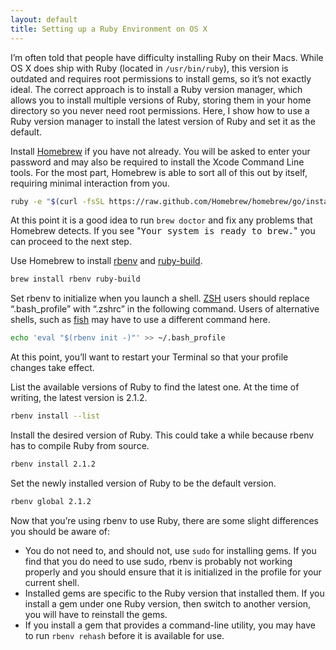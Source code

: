 ```yaml
---
layout: default
title: Setting up a Ruby Environment on OS X
---
```


I’m often told that people have difficulty installing Ruby on their Macs. While OS X does ship with Ruby (located in `/usr/bin/ruby`), this version is outdated and requires root permissions to install gems, so it’s not exactly ideal. The correct approach is to install a Ruby version manager, which allows you to install multiple versions of Ruby, storing them in your home directory so you never need root permissions. Here, I show how to use a Ruby version manager to install the latest version of Ruby and set it as the default.

Install [Homebrew](http://brew.sh) if you have not already. You will be asked to enter your password and may also be required to install the Xcode Command Line tools. For the most part, Homebrew is able to sort all of this out by itself, requiring minimal interaction from you.
```bash
ruby -e "$(curl -fsSL https://raw.github.com/Homebrew/homebrew/go/install)"
```

At this point it is a good idea to run `brew doctor` and fix any problems that Homebrew detects. If you see "<samp>Your system is ready to brew.</samp>" you can proceed to the next step.

Use Homebrew to install [rbenv](https://github.com/sstephenson/rbenv) and [ruby-build](https://github.com/sstephenson/ruby-build).
```bash
brew install rbenv ruby-build
```

Set rbenv to initialize when you launch a shell. [ZSH](www.zsh.org) users should replace “.bash\_profile” with “.zshrc” in the following command. Users of alternative shells, such as [fish](http://fishshell.com) may have to use a different command here.
```bash
echo 'eval "$(rbenv init -)"' >> ~/.bash_profile
```

At this point, you’ll want to restart your Terminal so that your profile changes take effect.

List the available versions of Ruby to find the latest one. At the time of writing, the latest version is 2.1.2.
```bash
rbenv install --list
```

Install the desired version of Ruby. This could take a while because rbenv has to compile Ruby from source.
```bash
rbenv install 2.1.2
```

Set the newly installed version of Ruby to be the default version.
```bash
rbenv global 2.1.2
```

Now that you’re using rbenv to use Ruby, there are some slight differences you should be aware of:

* You do not need to, and should not, use `sudo` for installing gems. If you find that you do need to use sudo, rbenv is probably not working properly and you should ensure that it is initialized in the profile for your current shell.
* Installed gems are specific to the Ruby version that installed them. If you install a gem under one Ruby version, then switch to another version, you will have to reinstall the gems.
* If you install a gem that provides a command-line utility, you may have to run `rbenv rehash` before it is available for use.
